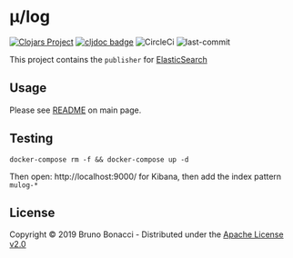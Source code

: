 # μ/log
[![Clojars Project](https://img.shields.io/clojars/v/com.brunobonacci/mulog.svg)](https://clojars.org/com.brunobonacci/mulog)  [![cljdoc badge](https://cljdoc.org/badge/com.brunobonacci/mulog)](https://cljdoc.org/d/com.brunobonacci/mulog/CURRENT) ![CircleCi](https://img.shields.io/circleci/project/BrunoBonacci/mulog.svg) ![last-commit](https://img.shields.io/github/last-commit/BrunoBonacci/mulog.svg)


This project contains the `publisher` for [ElasticSearch](https://www.elastic.co/products/elastic-stack)


## Usage

Please see [README](../README.md) on main page.

## Testing

``` shell
docker-compose rm -f && docker-compose up -d
```

Then open: http://localhost:9000/ for Kibana, then add the index pattern `mulog-*`

## License

Copyright © 2019 Bruno Bonacci - Distributed under the [Apache License v2.0](http://www.apache.org/licenses/LICENSE-2.0)

